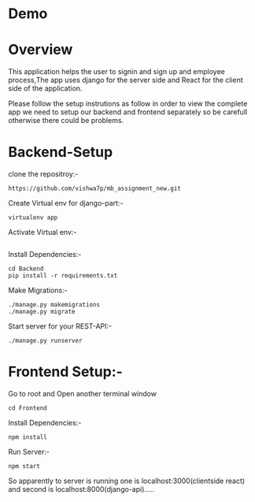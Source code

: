 # Demo


# Overview
This application helps the user to signin and sign up and employee process,The app uses django for the server side and React for the client side of the application.

Please follow the setup instrutions as follow in order to view the complete app we need to setup our backend and frontend separately so be carefull otherwise there could be problems.

# Backend-Setup 

clone the repositroy:-
```
https://github.com/vishwa7p/mb_assignment_new.git
```
Create Virtual env for django-part:-
```
virtualenv app
```
Activate Virtual env:-
```
```
Install Dependencies:-
```
cd Backend
pip install -r requirements.txt
```
Make Migrations:-
```
./manage.py makemigrations
./manage.py migrate
```
Start server for your REST-API:-
```
./manage.py runserver
```
# Frontend Setup:-
Go to root and Open another terminal window
```
cd Frontend
```
Install Dependencies:-
```
npm install
```
Run Server:-
```
npm start
```

So apparently to server is running one is localhost:3000(clientside react) and second is localhost:8000(django-api).....

